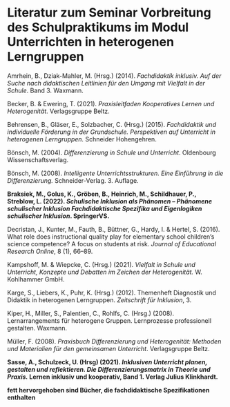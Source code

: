 # **Literatur zum Seminar Vorbreitung des Schulpraktikums im Modul Unterrichten in heterogenen Lerngruppen**

Amrhein, B., Dziak-Mahler, M. (Hrsg.) (2014). *Fachdidaktik inklusiv. Auf der Suche nach didaktischen Leitlinien für den Umgang mit Vielfalt in der Schule*. Band 3. Waxmann.

Becker, B. & Ewering, T. (2021). *Praxisleitfaden Kooperatives Lernen und Heterogenität*. Verlagsgruppe Beltz.

Behrensen, B., Gläser, E., Solzbacher, C. (Hrsg.) (2015). *Fachdidaktik und individuelle Förderung in der Grundschule. Perspektiven auf Unterricht in heterogenen Lerngruppen.* Schneider Hohengehren.

Bönsch, M. (2004). *Differenzierung in Schule und Unterricht*. Oldenbourg Wissenschaftsverlag.

Bönsch, M. (2008). *Intelligente Unterrichtsstrukturen. Eine Einführung in die Differenzierung.* Schneider-Verlag. 3. Auflage.

**Braksiek, M., Golus, K., Gröben, B., Heinrich, M., Schildhauer, P., Streblow, L. (2022). *Schulische Inklusion als Phänomen – Phänomene schulischer Inklusion
Fachdidaktische Spezifika und Eigenlogiken schulischer Inklusion*. SpringerVS.** 

Decristan, J., Kunter, M., Fauth, B., Büttner, G., Hardy, I. & Hertel, S. (2016). What role does instructional quality play for elementary school children’s science competence? A focus on students at risk. *Journal of Educational Research Online*, 8 (1), 66–89.

Kampshoff, M. & Wiepcke, C. (Hrsg.) (2021). *Vielfalt in Schule und Unterricht, Konzepte und  Debatten im Zeichen der Heterogenität.* W. Kohlhammer GmbH. 

Karge, S., Liebers, K., Puhr, K. (Hrsg.) (2012). Themenheft Diagnostik und Didaktik in heterogenen Lerngruppen. *Zeitschrift für Inklusion*, 3. 

Kiper, H., Miller, S., Palentien, C., Rohlfs, C. (Hrsg.) (2008). Lernarrangements für heterogene Gruppen. Lernprozesse professionell gestalten. Waxmann.

Müller, F. (2008). *Praxisbuch Differenzierung und Heterogenität: Methoden und Materialien für den gemeinsamen Unterricht*. Verlagsgruppe Beltz.

**Sasse, A., Schulzeck, U. (Hrsg) (2021). *Inklusiven Unterricht planen, gestalten und reflektieren. Die Differenzierungsmatrix in Theorie und Praxis.* Lernen inklusiv und kooperativ, Band 1.  Verlag Julius Klinkhardt.**




**fett hervorgehoben sind Bücher, die fachdidaktische Spezifikationen enthalten**
